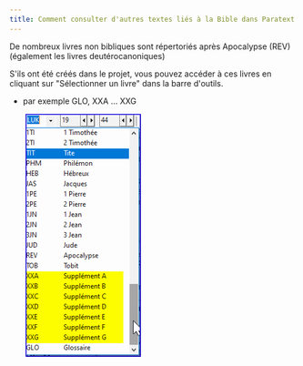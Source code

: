 ```yaml
---
title: Comment consulter d'autres textes liés à la Bible dans Paratext (0.2.3e)
---
```


De nombreux livres non bibliques sont répertoriés après Apocalypse (REV) (également les livres deutérocanoniques)

S'ils ont été créés dans le projet, vous pouvez accéder à ces livres en cliquant sur "Sélectionner un livre" dans la barre d'outils.

-  par exemple GLO, XXA … XXG

    ![](../../media/58b1de194fdfc1823c04bc216048efe8.png)
